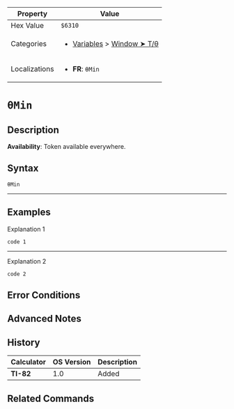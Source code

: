 | Property      | Value |
|---------------|-------|
| Hex Value     | `$6310`|
| Categories    | <ul><li>[Variables](<../categories/Variables.md>) > [Window ➤ T/θ](<../categories/Variables.md#Window ➤ T/θ>)</li></ul> |
| Localizations | <ul><li><b>FR</b>: `θMin`</li></ul> |

# `θMin`

## Description



<b>Availability</b>: Token available everywhere.

## Syntax
`θMin`

<hr>

## Examples

Explanation 1
```ti-basic
code 1
```
---
Explanation 2
```ti-basic
code 2
```

## Error Conditions


## Advanced Notes


## History
| Calculator | OS Version | Description |
|------------|------------|-------------|
| <b>TI-82</b> | 1.0 | Added |

## Related Commands

